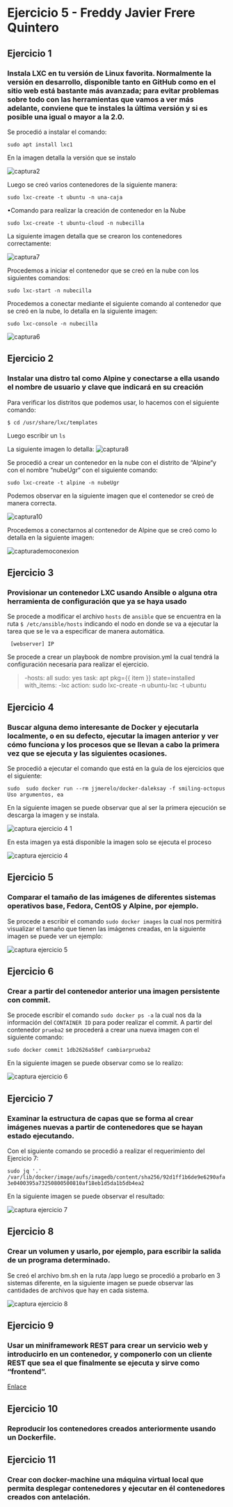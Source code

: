 # Ejercicio 5 - Freddy Javier Frere Quintero
## Ejercicio 1
### Instala LXC en tu versión de Linux favorita. Normalmente la versión en desarrollo, disponible tanto en GitHub como en el sitio web está bastante más avanzada; para evitar problemas sobre todo con las herramientas que vamos a ver más adelante, conviene que te instales la última versión y si es posible una igual o mayor a la 2.0.

Se procedió a instalar el comando:

```sudo apt install lxc1```

En la imagen detalla la versión que se instalo

![captura2](https://user-images.githubusercontent.com/32844919/35044598-53904790-fb91-11e7-91cd-afb92a5f2ed9.PNG)

Luego se creó varios contenedores de la siguiente manera: 

```sudo lxc-create -t ubuntu -n una-caja```

•Comando para realizar la creación de contenedor en la Nube 

```sudo lxc-create -t ubuntu-cloud -n nubecilla```

La siguiente imagen detalla que se crearon los contenedores correctamente:

![captura7](https://user-images.githubusercontent.com/32844919/35044882-3a20df9e-fb92-11e7-8a95-e69137fae5cf.PNG)

Procedemos a iniciar el contenedor que se creó en la nube con los siguientes comandos:

```sudo lxc-start -n nubecilla```

Procedemos a conectar mediante el siguiente comando al contenedor que se creó en la nube, lo detalla en la siguiente imagen:

```sudo lxc-console -n nubecilla```

![captura6](https://user-images.githubusercontent.com/32844919/35044810-05f62b0c-fb92-11e7-9a90-3a64aae57993.PNG)

## Ejercicio 2
### Instalar una distro tal como Alpine y conectarse a ella usando el nombre de usuario y clave que indicará en su creación

Para verificar los distritos que podemos usar, lo hacemos con el siguiente comando: 

```$ cd /usr/share/lxc/templates```

Luego escribir un ```ls``` 

La siguiente imagen lo detalla:
![captura8](https://user-images.githubusercontent.com/32844919/35045267-8a8efcbc-fb93-11e7-979d-7c3d9be9c55e.PNG)

Se procedió a crear un contenedor en la nube con el distrito de “Alpine“y con el nombre “nubeUgr“ con el siguiente comando:

```sudo lxc-create -t alpine -n nubeUgr```

Podemos observar en la siguiente imagen que el contenedor se creó de manera correcta.

![captura10](https://user-images.githubusercontent.com/32844919/35045404-091bacc4-fb94-11e7-86f7-e1cafee7aeb0.PNG)

Procedemos a conectarnos al contenedor de Alpine que se creó como lo detalla en la siguiente imagen:

![capturademoconexion](https://user-images.githubusercontent.com/32844919/35045529-6a6d8db2-fb94-11e7-9799-9ad7d1dd922e.PNG)

## Ejercicio 3
### Provisionar un contenedor LXC usando Ansible o alguna otra herramienta de configuración que ya se haya usado

Se procede a modificar el archivo ```hosts``` de ```ansible``` que se encuentra en la ruta ```$ /etc/ansible/hosts``` indicando el nodo en donde se va a ejecutar la tarea que se le va a especificar de manera automática. 

``` [webserver] IP```

Se procede a crear un playbook de nombre provision.yml la cual tendrá la configuración necesaria para realizar el ejercicio.

> -hosts: all
> sudo: yes
> task:
> apt pkg={{ item }} state=installed
> with_items:
> -lxc 
> action: sudo lxc-create -n ubuntu-lxc -t ubuntu 


## Ejercicio 4
### Buscar alguna demo interesante de Docker y ejecutarla localmente, o en su defecto, ejecutar la imagen anterior y ver cómo funciona y los procesos que se llevan a cabo la primera vez que se ejecuta y las siguientes ocasiones.

Se procedió a ejecutar el comando que está en la guía de los ejercicios que el siguiente:

```sudo  sudo docker run --rm jjmerelo/docker-daleksay -f smiling-octopus Uso argumentos, ea```


En la siguiente imagen se puede observar que al ser la primera ejecución se descarga la imagen y se instala. 

![captura ejercicio 4 1](https://user-images.githubusercontent.com/32844919/35071279-7a474b0a-fbe0-11e7-9bea-500b1346834a.PNG)

En esta imagen ya está disponible la imagen solo se ejecuta el proceso

![captura ejercicio 4](https://user-images.githubusercontent.com/32844919/35071300-85b896ba-fbe0-11e7-928f-7914d83d4320.PNG)

## Ejercicio 5
### Comparar el tamaño de las imágenes de diferentes sistemas operativos base, Fedora, CentOS y Alpine, por ejemplo.
Se procede a escribir el comando ```sudo docker images``` la cual nos permitirá visualizar el tamaño que tienen las imágenes creadas, en la siguiente imagen se puede ver un ejemplo:

![captura ejercicio 5](https://user-images.githubusercontent.com/32844919/35071710-ff63c204-fbe1-11e7-9176-9641f56a5000.PNG)

## Ejercicio 6
### Crear a partir del contenedor anterior una imagen persistente con commit.

Se procede escribir el comando ```sudo docker ps -a``` la cual nos da la información del ```CONTAINER ID``` para poder realizar el commit. 
A partir del contenedor ```prueba2``` se procederá a crear una nueva imagen con el siguiente comando:

```sudo docker commit 1db2626a58ef cambiarprueba2```

En la siguiente imagen se puede observar como se lo realizo: 

![captura ejercicio 6](https://user-images.githubusercontent.com/32844919/35072208-e91fa95c-fbe3-11e7-8a6b-88d6d197a81c.PNG)

## Ejercicio 7
### Examinar la estructura de capas que se forma al crear imágenes nuevas a partir de contenedores que se hayan estado ejecutando.

Con el siguiente comando se procedió a realizar el requerimiento del Ejercicio 7:

```sudo jq '.' /var/lib/docker/image/aufs/imagedb/content/sha256/92d1ff1b6de9e6290afa3e0400395a73250800500810af18eb1d5da1b5db4ea2```

En la siguiente imagen se puede observar el resultado: 

![captura ejercicio 7](https://user-images.githubusercontent.com/32844919/35072314-52b7b8a0-fbe4-11e7-9ab8-c7ac67d4d881.PNG)

## Ejercicio 8
### Crear un volumen y usarlo, por ejemplo, para escribir la salida de un programa determinado.

Se creó el archivo bm.sh en la ruta /app luego se procedió a probarlo en 3 sistemas diferente, en la siguiente imagen se puede observar las cantidades de archivos que hay en cada sistema.

![captura ejercicio 8](https://user-images.githubusercontent.com/32844919/35072529-3e9f8fd6-fbe5-11e7-842e-551997d6dfc3.PNG)


## Ejercicio 9
### Usar un miniframework REST para crear un servicio web y introducirlo en un contenedor, y componerlo con un cliente REST que sea el que finalmente se ejecuta y sirve como “frontend”.

[Enlace](https://github.com/javierfrereq/MII_CC_Proyecto_MicroServicios/tree/master/contenedores)

## Ejercicio 10
### Reproducir los contenedores creados anteriormente usando un Dockerfile.

## Ejercicio 11
### Crear con docker-machine una máquina virtual local que permita desplegar contenedores y ejecutar en él contenedores creados con antelación.

